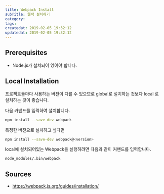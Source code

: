 ```yaml
---
title: Webpack Install
subTitle: 웹팩 설치하기
category: 
tags: 
createdat: 2019-02-05 19:32:12
updatedat: 2019-02-05 19:32:12
---
```


## Prerequisites

* Node.js가 설치되어 있어야 합니다.

## Local Installation

프로젝트들마다 사용하는 버전이 다를 수 있으므로 global로 설치하는 것보다 local
로 설치하는 것이 좋습니다.

다음 커맨드를 입력하여 설치합니다.
```sh
npm install --save-dev webpack
```

특정한 버전으로 설치하고 싶다면
```sh
npm install --save-dev webpack@<version>
```

local에 설치되어있는 Webpack을 실행하려면 다음과 같이 커맨드를 입력합니다.

```sh
node_modules/.bin/webpack
```

## Sources

* https://webpack.js.org/guides/installation/
